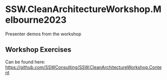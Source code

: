 # SSW.CleanArchitectureWorkshop.Melbourne2023

Presenter demos from the workshop

## Workshop Exercises

Can be found here: https://github.com/SSWConsulting/SSW.CleanArchitectureWorkshop.Content
